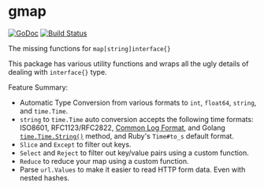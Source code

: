 # gmap

[![GoDoc](https://godoc.org/github.com/atedja/gmap?status.svg)](https://godoc.org/github.com/atedja/gmap) [![Build Status](https://travis-ci.org/atedja/gmap.svg?branch=master)](https://travis-ci.org/atedja/gmap)

The missing functions for `map[string]interface{}`

This package has various utility functions and wraps all the ugly details of dealing with `interface{}` type.

 Feature Summary:

* Automatic Type Conversion from various formats to `int`, `float64`, `string`, and `time.Time`.
* `string` to `time.Time` auto conversion accepts the following time formats: ISO8601, RFC1123/RFC2822, [Common Log Format](https://en.wikipedia.org/wiki/Common_Log_Format), and Golang [`time.Time.String()`](https://golang.org/pkg/time/#Time.String) method, and Ruby's `Time#to_s` default format.
* `Slice` and `Except` to filter out keys.
* `Select` and `Reject` to filter out key/value pairs using a custom function.
* `Reduce` to reduce your map using a custom function.
* Parse `url.Values` to make it easier to read HTTP form data. Even with nested hashes.
